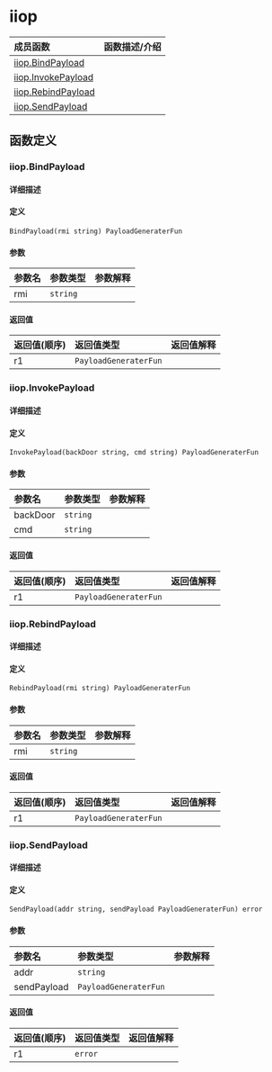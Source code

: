 # iiop

|成员函数|函数描述/介绍|
|:------|:--------|
| [iiop.BindPayload](#BindPayload) ||
| [iiop.InvokePayload](#InvokePayload) ||
| [iiop.RebindPayload](#RebindPayload) ||
| [iiop.SendPayload](#SendPayload) ||


## 函数定义
### iiop.BindPayload

#### 详细描述


#### 定义

`BindPayload(rmi string) PayloadGeneraterFun`

#### 参数
|参数名|参数类型|参数解释|
|:-----------|:---------- |:-----------|
| rmi | `string` |   |

#### 返回值
|返回值(顺序)|返回值类型|返回值解释|
|:-----------|:---------- |:-----------|
| r1 | `PayloadGeneraterFun` |   |


### iiop.InvokePayload

#### 详细描述


#### 定义

`InvokePayload(backDoor string, cmd string) PayloadGeneraterFun`

#### 参数
|参数名|参数类型|参数解释|
|:-----------|:---------- |:-----------|
| backDoor | `string` |   |
| cmd | `string` |   |

#### 返回值
|返回值(顺序)|返回值类型|返回值解释|
|:-----------|:---------- |:-----------|
| r1 | `PayloadGeneraterFun` |   |


### iiop.RebindPayload

#### 详细描述


#### 定义

`RebindPayload(rmi string) PayloadGeneraterFun`

#### 参数
|参数名|参数类型|参数解释|
|:-----------|:---------- |:-----------|
| rmi | `string` |   |

#### 返回值
|返回值(顺序)|返回值类型|返回值解释|
|:-----------|:---------- |:-----------|
| r1 | `PayloadGeneraterFun` |   |


### iiop.SendPayload

#### 详细描述


#### 定义

`SendPayload(addr string, sendPayload PayloadGeneraterFun) error`

#### 参数
|参数名|参数类型|参数解释|
|:-----------|:---------- |:-----------|
| addr | `string` |   |
| sendPayload | `PayloadGeneraterFun` |   |

#### 返回值
|返回值(顺序)|返回值类型|返回值解释|
|:-----------|:---------- |:-----------|
| r1 | `error` |   |


